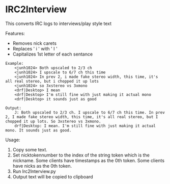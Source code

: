 # IRC2Interview

This converts IRC logs to interviews/play style text

Features:
- Removes nick carets
- Replaces ' i ' with ' I '
- Capitalizes 1st letter of each sentance
```
Example:
	<junh1024> Both upscaled to 2/3 ch
	<junh1024> I upscale to 6/7 ch this time
	<junh1024> In prev 2, i made fake stereo width, this time, it's all real stereo, but i chopped it up lots
	<junh1024> so 3xstereo vs 3xmono
	<drf|Desktop> I mean
	<drf|Desktop> I'm still fine with just making it actual mono
	<drf|Desktop> it sounds just as good

Output:
	J: Both upscaled to 2/3 ch. I upscale to 6/7 ch this time. In prev 2, I made fake stereo width, this time, it's all real stereo, but I chopped it up lots. So 3xstereo vs 3xmono.
	drf|Desktop: I mean. I'm still fine with just making it actual mono. It sounds just as good.
```
Usage:
1) Copy some text.
2) Set nicktokennumber to the index of the string token which is the nickname. Some clients have timestamps as the 0th token. Some clients have nicks as the 0th token.
3) Run Irc2Interview.py
4) Output text will be copied to clipboard
